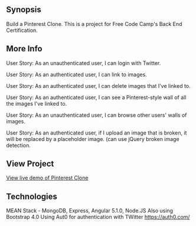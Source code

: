 ## Synopsis

Build a Pinterest Clone. This is a project for Free Code Camp's Back End Certification.

## More Info

User Story:  As an unauthenticated user, I can login with Twitter.

User Story: As an authenticated user, I can link to images.

User Story: As an authenticated user, I can delete images that I've linked to.

User Story: As an authenticated user, I can see a Pinterest-style wall of all the images I've linked to.

User Story: As an unauthenticated user, I can browse other users' walls of images.

User Story: As an authenticated user, if I upload an image that is broken, it will be replaced by a placeholder image. (can use jQuery broken image detection.


## View Project
[View live demo of Pinterest Clone](https://shielded-crag-80225.herokuapp.com/)

## Technologies
MEAN Stack - MongoDB, Express, Angular 5.1.0, Node.JS
Also using Bootstrap 4.0
Using Aut0 for authentication with TWitter https://auth0.com/